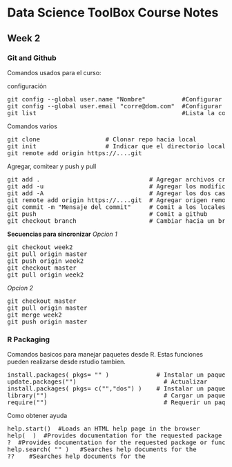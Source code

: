 # Data Science ToolBox Course Notes
## Week 2 
### Git and Github

Comandos usados para el curso:

configuración
<pre>
git config --global user.name "Nombre"          #Configurar nombre
git config --global user.email "corre@dom.com"  #Configurar email
git list                                        #Lista la configuración
</pre>

Comandos varios
<pre>
git clone                  # Clonar repo hacia local
git init                   # Indicar que el directorio local se registre en git
git remote add origin https://....git
</pre>

Agregar, comitear y push y pull
<pre>
git add .                              # Agregar archivos creados
git add -u                             # Agregar los modificados
git add -A                             # Agregar los dos casos anteriores
git remote add origin https://....git  # Agregar origen remoto
git commit -m "Mensaje del commit"     # Comit a los locales hacia git
git push                               # Comit a github
git checkout branch                    # Cambiar hacia un branch
</pre>


__Secuencias para sincronizar__
_Opcion 1_
<pre>
git checkout week2
git pull origin master
git push origin week2
git checkout master
git pull origin week2 
</pre>
_Opcion 2_
<pre>
git checkout master
git pull origin master
git merge week2
git push origin master
</pre>

### R Packaging

Comandos basicos para manejar paquetes desde R. Estas funciones pueden realizarse desde rstudio tambien.
<pre>
install.packages( pkgs= "<name_of_the_package>" )             # Instalar un paquete
update.packages("<Name_of_a_package>")                        # Actualizar
install.packages( pkgs= c("<name_of_the_package>","dos") )    # Instalar un paquete
library("<Name_of_a_package>")                                # Cargar un paquete
require("<Name_of_a_package>")                                # Requerir un paquete
</pre>

Como obtener ayuda
<pre>
help.start()  #Loads an HTML help page in the browser
help( <Name_of_a_package_or_function> )  #Provides documentation for the requested package or function
? <Name_of_a_package_or_function> #Provides documentation for the requested package or function
help.search( "<keyword>" )   #Searches help documents for the <keyword>
?? <keyword>   #Searches help documents for the <keyword>
</pre>
